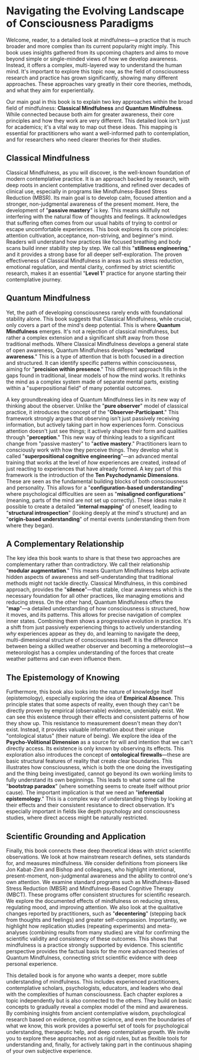 # Navigating the Evolving Landscape of Consciousness Paradigms

Welcome, reader, to a detailed look at mindfulness—a practice that is much broader and more complex than its current popularity might imply. This book uses insights gathered from its upcoming chapters and aims to move beyond simple or single-minded views of how we develop awareness. Instead, it offers a complex, multi-layered way to understand the human mind. It's important to explore this topic now, as the field of consciousness research and practice has grown significantly, showing many different approaches. These approaches vary greatly in their core theories, methods, and what they aim for experientially.

Our main goal in this book is to explain two key approaches within the broad field of mindfulness: **Classical Mindfulness** and **Quantum Mindfulness**. While connected because both aim for greater awareness, their core principles and how they work are very different. This detailed look isn't just for academics; it's a vital way to map out these ideas. This mapping is essential for practitioners who want a well-informed path to contemplation, and for researchers who need clearer theories for their studies.

## Classical Mindfulness

Classical Mindfulness, as you will discover, is the well-known foundation of modern contemplative practice. It is an approach backed by research, with deep roots in ancient contemplative traditions, and refined over decades of clinical use, especially in programs like Mindfulness-Based Stress Reduction (MBSR). Its main goal is to develop calm, focused attention and a stronger, non-judgmental awareness of the present moment. Here, the development of "**passive mastery**" is key. This means skillfully not interfering with the natural flow of thoughts and feelings. It acknowledges that suffering often comes from our usual habits of trying to control or escape uncomfortable experiences. This book explores its core principles: attention cultivation, acceptance, non-striving, and beginner's mind. Readers will understand how practices like focused breathing and body scans build inner stability step by step. We call this "**stillness engineering**," and it provides a strong base for all deeper self-exploration. The proven effectiveness of Classical Mindfulness in areas such as stress reduction, emotional regulation, and mental clarity, confirmed by strict scientific research, makes it an essential "**Level 1**" practice for anyone starting their contemplative journey.

## Quantum Mindfulness

Yet, the path of developing consciousness rarely ends with foundational stability alone. This book suggests that Classical Mindfulness, while crucial, only covers a part of the mind's deep potential. This is where **Quantum Mindfulness** emerges. It's not a rejection of classical mindfulness, but rather a complex extension and a significant shift away from those traditional methods. Where Classical Mindfulness develops a general state of open awareness, Quantum Mindfulness develops "**vectorized awareness**." This is a type of attention that is both focused in a direction and structured. It can identify specific patterns within consciousness, aiming for "**precision within presence**." This different approach fills in the gaps found in traditional, linear models of how the mind works. It rethinks the mind as a complex system made of separate mental parts, existing within a "superpositional field" of many potential outcomes.

A key groundbreaking idea of Quantum Mindfulness lies in its new way of thinking about the observer. Unlike the "**pure observer**" model of classical practice, it introduces the concept of the "**Observer-Participant**." This framework strongly argues that observing isn't just passively receiving information, but actively taking part in how experiences form. Conscious attention doesn't just see things; it actively shapes their form and qualities through "**perception**." This new way of thinking leads to a significant change from "passive mastery" to "**active mastery**." Practitioners learn to consciously work with how they perceive things. They develop what is called "**superpositional cognitive engineering**"—an advanced mental training that works at the level of *how* experiences are created, instead of just reacting to experiences that have already formed. A key part of this framework is the introduction of the **Ten Psychodynamic Dimensions**. These are seen as the fundamental building blocks of both consciousness and personality. This allows for a "**configuration-based understanding**" where psychological difficulties are seen as "**misaligned configurations**" (meaning, parts of the mind are not set up correctly). These ideas make it possible to create a detailed "**internal mapping**" of oneself, leading to "**structural introspection**" (looking deeply at the mind's structure) and an "**origin-based understanding**" of mental events (understanding them from where they began).

## A Complementary Relationship

The key idea this book wants to share is that these two approaches are complementary rather than contradictory. We call their relationship "**modular augmentation**." This means Quantum Mindfulness helps activate hidden aspects of awareness and self-understanding that traditional methods might not tackle directly. Classical Mindfulness, in this combined approach, provides the "**silence**"—that stable, clear awareness which is the necessary foundation for all other practices, like managing emotions and reducing stress. On the other hand, Quantum Mindfulness offers the "**map**"—a detailed understanding of how consciousness is structured, how it moves, and its patterns. This allows for precise navigation of complex inner states. Combining them shows a progressive evolution in practice. It's a shift from just passively experiencing things to actively understanding *why* experiences appear as they do, and learning to navigate the deep, multi-dimensional structure of consciousness itself. It is the difference between being a skilled weather observer and becoming a meteorologist—a meteorologist has a complex understanding of the forces that create weather patterns and can even influence them.

## The Epistemology of Knowing

Furthermore, this book also looks into the nature of knowledge itself (epistemology), especially exploring the idea of **Empirical Absence**. This principle states that some aspects of reality, even though they can't be directly proven by empirical (observable) evidence, undeniably exist. We can see this existence through their effects and consistent patterns of how they show up. This resistance to measurement doesn't mean they don't exist. Instead, it provides valuable information about their unique "ontological status" (their nature of being). We explore the idea of the **Psycho-Volitional Dimension** as a source for will and intention that we can't directly access. Its existence is only known by observing its effects. This exploration also introduces the concept of **ontological firewalls**—these are basic structural features of reality that create clear boundaries. This illustrates how consciousness, which is both the one doing the investigating and the thing being investigated, cannot go beyond its own working limits to fully understand its own beginnings. This leads to what some call the "**bootstrap paradox**" (where something seems to create itself without prior cause). The important implication is that we need an "**inferential epistemology**." This is a complex way of understanding things by looking at their effects and their consistent resistance to direct observation. It's especially important in fields like depth psychology and consciousness studies, where direct access might be naturally restricted.

## Scientific Grounding and Application

Finally, this book connects these deep theoretical ideas with strict scientific observations. We look at how mainstream research defines, sets standards for, and measures mindfulness. We consider definitions from pioneers like Jon Kabat-Zinn and Bishop and colleagues, who highlight intentional, present-moment, non-judgmental awareness and the ability to control one's own attention. We examine standard programs such as Mindfulness-Based Stress Reduction (MBSR) and Mindfulness-Based Cognitive Therapy (MBCT). These programs offer consistent structures for scientific research. We explore the documented effects of mindfulness on reducing stress, regulating mood, and improving attention. We also look at the qualitative changes reported by practitioners, such as "**decentering**" (stepping back from thoughts and feelings) and greater self-compassion. Importantly, we highlight how replication studies (repeating experiments) and meta-analyses (combining results from many studies) are vital for confirming the scientific validity and consistency of these outcomes. This shows that mindfulness is a practice strongly supported by evidence. This scientific perspective provides the factual basis for the more advanced theories of Quantum Mindfulness, connecting strict scientific evidence with deep personal experience.

This detailed book is for anyone who wants a deeper, more subtle understanding of mindfulness. This includes experienced practitioners, contemplative scholars, psychologists, educators, and leaders who deal with the complexities of human consciousness. Each chapter explores a topic independently but is also connected to the others. They build on basic concepts to gradually reveal a complex model of the mind and awareness. By combining insights from ancient contemplative wisdom, psychological research based on evidence, cognitive science, and even the boundaries of what we know, this work provides a powerful set of tools for psychological understanding, therapeutic help, and deep contemplative growth. We invite you to explore these approaches not as rigid rules, but as flexible tools for understanding and, finally, for actively taking part in the continuous shaping of your own subjective experience.